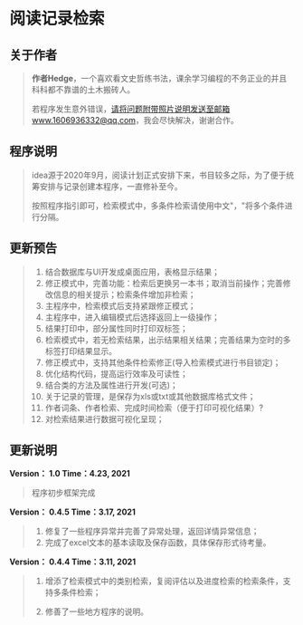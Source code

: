# 阅读记录检索

## 关于作者

> **作者Hedge**，一个喜欢看文史哲练书法，课余学习编程的不务正业的并且科科都不靠谱的土木搬砖人。
>
> 若程序发生意外错误，请将问题附带照片说明发送至邮箱www.1606936332@qq.com，我会尽快解决，谢谢合作。



## 程序说明

> idea源于2020年9月，阅读计划正式安排下来，书目较多之际，为了便于统筹安排与记录创建本程序，一直修补至今。
>
> 按照程序指引即可，检索模式中，多条件检索请使用中文"，"将多个条件进行分隔。



## 更新预告

> 1. 结合数据库与UI开发成桌面应用，表格显示结果；
> 2. 修正模式中，完善功能：检索后更换另一本书；取消当前操作；完善修改信息的相关提示；检索条件增加非检索；
> 3. 主程序中，检索模式后支持紧跟修正模式；
> 4. 主程序中，进入编辑模式后选择返回上一级操作；
> 5. 结果打印中，部分属性同时打印双标签；
> 6. 检索模式中，若无检索结果，出示结果相关结果；完善结果为空时的多标签打印结果显示。
> 7. 修正模式中，支持其他条件检索修正(导入检索模式进行书目锁定)；
> 8. 优化结构代码，提高运行效率及可读性；
> 9. 结合类的方法及属性进行开发(可选)；
> 10. 关于记录的管理，是保存为xls或txt或其他数据库格式文件；
> 11. 作者词条、作者检索、完成时间检索（便于打印可视化结果）?
> 12. 对检索结果进行数据可视化呈现；

## 更新说明

**Version： 1.0	Time：4.23, 2021**

> 程序初步框架完成



**Version： 0.4.5	Time：3.17, 2021**

> 1. 修复了一些程序异常并完善了异常处理，返回详情异常信息；
> 2. 完成了excel文本的基本读取及保存函数，具体保存形式待考量。



**Version： 0.4.4	Time：3.11, 2021**

> 1. 增添了检索模式中的类别检索，复阅评估以及进度检索的检索条件，支持多条件检索；
>
> 2. 修善了一些地方程序的说明。

